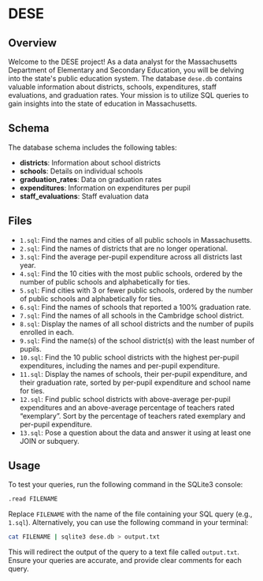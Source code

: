 # DESE

## Overview

Welcome to the DESE project! As a data analyst for the Massachusetts Department of Elementary and Secondary Education, you will be delving into the state's public education system. The database `dese.db` contains valuable information about districts, schools, expenditures, staff evaluations, and graduation rates. Your mission is to utilize SQL queries to gain insights into the state of education in Massachusetts.

## Schema

The database schema includes the following tables:

- **districts**: Information about school districts
- **schools**: Details on individual schools
- **graduation_rates**: Data on graduation rates
- **expenditures**: Information on expenditures per pupil
- **staff_evaluations**: Staff evaluation data

## Files

- `1.sql`: Find the names and cities of all public schools in Massachusetts.
- `2.sql`: Find the names of districts that are no longer operational.
- `3.sql`: Find the average per-pupil expenditure across all districts last year.
- `4.sql`: Find the 10 cities with the most public schools, ordered by the number of public schools and alphabetically for ties.
- `5.sql`: Find cities with 3 or fewer public schools, ordered by the number of public schools and alphabetically for ties.
- `6.sql`: Find the names of schools that reported a 100% graduation rate.
- `7.sql`: Find the names of all schools in the Cambridge school district.
- `8.sql`: Display the names of all school districts and the number of pupils enrolled in each.
- `9.sql`: Find the name(s) of the school district(s) with the least number of pupils.
- `10.sql`: Find the 10 public school districts with the highest per-pupil expenditures, including the names and per-pupil expenditure.
- `11.sql`: Display the names of schools, their per-pupil expenditure, and their graduation rate, sorted by per-pupil expenditure and school name for ties.
- `12.sql`: Find public school districts with above-average per-pupil expenditures and an above-average percentage of teachers rated “exemplary”. Sort by the percentage of teachers rated exemplary and per-pupil expenditure.
- `13.sql`: Pose a question about the data and answer it using at least one JOIN or subquery.

## Usage

To test your queries, run the following command in the SQLite3 console:

```bash
.read FILENAME
```

Replace `FILENAME` with the name of the file containing your SQL query (e.g., `1.sql`). Alternatively, you can use the following command in your terminal:

```bash
cat FILENAME | sqlite3 dese.db > output.txt
```

This will redirect the output of the query to a text file called `output.txt`. Ensure your queries are accurate, and provide clear comments for each query.